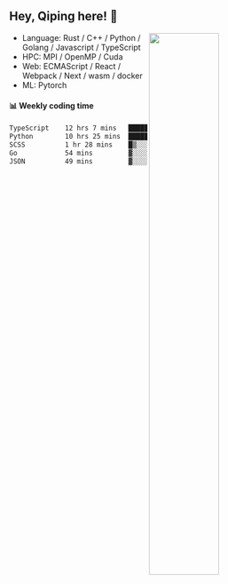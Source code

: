 

## Hey, Qiping here! :wave:

[<img align="right" width="50%" src="https://github-readme-stats.vercel.app/api?username=ppppqp&theme=dark&show_icons=true">](https://metrics.lecoq.io/ppppqp?template=classic)



-   Language: Rust / C++ / Python / Golang / Javascript / TypeScript
-   HPC: MPI / OpenMP / Cuda
-   Web: ECMAScript / React / Webpack / Next / wasm / docker
-   ML: Pytorch



#### :bar_chart: Weekly coding time

<!--START_SECTION:waka-->

```txt
TypeScript    12 hrs 7 mins   ██████████▒░░░░░░░░░░░░░░   41.88 %
Python        10 hrs 25 mins  █████████░░░░░░░░░░░░░░░░   36.01 %
SCSS          1 hr 28 mins    █▒░░░░░░░░░░░░░░░░░░░░░░░   05.12 %
Go            54 mins         ▓░░░░░░░░░░░░░░░░░░░░░░░░   03.11 %
JSON          49 mins         ▓░░░░░░░░░░░░░░░░░░░░░░░░   02.85 %
```

<!--END_SECTION:waka-->
